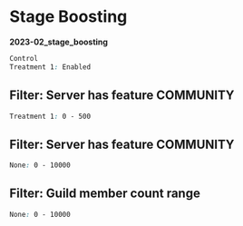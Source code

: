 # Stage Boosting

**2023-02_stage_boosting**

```css
Control
Treatment 1: Enabled
```

## Filter: Server has feature COMMUNITY
```css
Treatment 1: 0 - 500
```
## Filter: Server has feature COMMUNITY
```css
None: 0 - 10000
```
## Filter: Guild member count range
```css
None: 0 - 10000
```


